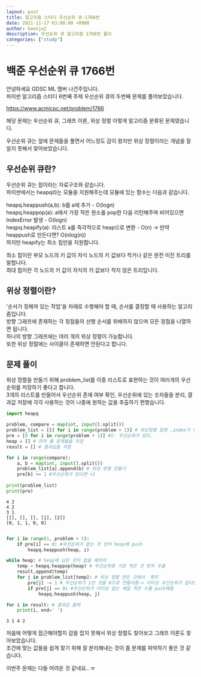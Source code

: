 ```yaml
---
layout: post
title: 알고리즘 스터디 우선순위 큐-1766번
date: 2021-11-17 03:00:00 +0900
author: keonju2
description: 우선순위 큐 알고리즘 1766번 풀이
categories: ["study"]
---
```


# 백준 우선순위 큐 1766번  

안녕하세요 GDSC ML 멤버 나건주입니다.  
파이썬 알고리즘 스터디 6번째 주제 우선순위 큐의 두번째 문제를 풀어보았습니다.  


<https://www.acmicpc.net/problem/1766>

해당 문제는 우선순위 큐, 그래프 이론, 위상 정렬 이렇게 알고리즘 분류된 문제였습니다.  

우선순위 큐는 앞에 문제들을 풀면서 어느정도 감이 왔지만 위상 정렬이라는 개념을 잘 알지 못해서 찾아보았습니다.  

## 우선순위 큐란?

우선순위 큐는 힙이라는 자료구조와 같습니다.  
파이썬에서는 heapq라는 모듈을 지원해주는데 모듈에 있는 함수는 다음과 같습니다.  


heapq.heappush(a,b): b를 a에 추가 - O(logn)  
heapq.heappop(a): a에서 가장 작은 원소를 pop한 다음 리턴해주며 비어있으면 IndexError 발생 - O(logn)  
heqpq.heapify(a): 리스트 a를 즉각적으로 heap으로 변환 - O(n) -> 만약 heappush로 만든다면? O(nlog(n))  
하지만 heapify는 최소 힙만을 지원합니다.  

최소 힙이란 부모 노드의 키 값이 자식 노드의 키 값보다 작거나 같은 완전 이진 트리를 말합니다.  
최대 힙이란 각 노드의 키 값이 자식의 키 값보다 작지 않은 트리입니다.  

## 위상 정렬이란?
'순서가 정해져 있는 작업'을 차례로 수행해야 할 때, 순서를 결정할 때 사용하는 알고리즘입니다.  
방향 그래프에 존재하는 각 정점들의 선행 순서를 위배하지 않으며 모든 정점을 나열하면 됩니다.  
하나의 방향 그래프에는 여러 개의 위상 정렬이 가능합니다.  
또한 위상 정렬에는 사이클이 존재하면 안된다고 합니다.  

## 문제 풀이

위상 정렬을 만들기 위해 problem_list를 이중 리스트로 표현하는 것이 여러개의 우선 순위를 저장하기 좋다고 합니다.  
3개의 리스트를 만들어서 우선순위 존재 여부 확인, 우선순위에 있는 숫자들을 분리, 결과값 저장에 각각 사용하는 것이 나중에 원하는 값을 추출하기 편했습니다.  

```python
import heapq

problem, compare = map(int, input().split())
problem_list = [[] for i in range(problem + 1)] # 위상정렬 표현 ,index가 헷갈리지 않게 problem+1
pre = [0 for i in range(problem + 1)] #1: 우선순위가 있다.
heap = [] # 먼저 풀 문제들을 저장
result = [] # 결과값을 저장

for i in range(compare):
    a, b = map(int, input().split())
    problem_list[a].append(b) # 위상 정렬 만들기
    pre[b] += 1 #우선순위가 있다면 +1
    
print(problem_list)
print(pre)
```

    4 2
    4 2
    3 1
    [[], [], [], [1], [2]]
    [0, 1, 1, 0, 0]


```python

for i in range(1, problem + 1):
    if pre[i] == 0: #우선순위가 없는 것 먼저 heap에 push
        heapq.heappush(heap, i) 

while heap: # heap에 남은 것이 없을 때까지
    temp = heapq.heappop(heap) # 우선순위중 가장 작은 것 먼저 추출
    result.append(temp) 
    for j in problem_list[temp]: # 위상 정렬 만든 것에서  확인
        pre[j] -= 1 # 우선순위가 1인 것을 0으로 만들어줌-> 더이상 우선순위가 없다는 의미
        if pre[j] == 0: #우선순위가 더이상 없는 제일 작은 수를 push해줌
            heapq.heappush(heap, j)

for i in result: # 결과값 출력
    print(i, end=' ')
```

    3 1 4 2


처음에 어떻게 접근해야할지 감을 잡지 못해서 위상 정렬도 찾아보고 그래프 이론도 찾아보았습니다.  
조건에 맞는 값들을 쉽게 찾기 위해 잘 분리해내는 것이 좀 문제를 파악하기 좋은 것 같습니다.  

이번주 문제는 다들 어려운 것 같네요.. ㅠ
